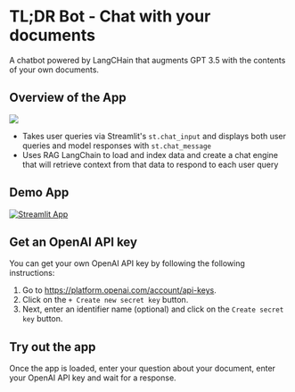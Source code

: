 # TL;DR Bot - Chat with your documents

A chatbot powered by LangCHain that augments GPT 3.5 with the contents of your own documents.

## Overview of the App

<img src="ss_capture.png, width=50%">

- Takes user queries via Streamlit's `st.chat_input` and displays both user queries and model responses with `st.chat_message`
- Uses RAG LangChain to load and index data and create a chat engine that will retrieve context from that data to respond to each user query

## Demo App

[![Streamlit App](https://static.streamlit.io/badges/streamlit_badge_black_white.svg)](https://llm-for-good-aghutwvnl6suwgsz683vst.streamlit.app/)

## Get an OpenAI API key

You can get your own OpenAI API key by following the following instructions:
1. Go to https://platform.openai.com/account/api-keys.
2. Click on the `+ Create new secret key` button.
3. Next, enter an identifier name (optional) and click on the `Create secret key` button.

## Try out the app

Once the app is loaded, enter your question about your document, enter your OpenAI API key and wait for a response.
